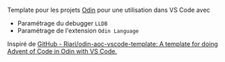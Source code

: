 Template pour les projets [Odin](https://odin-lang.org/) pour une utilisation dans VS Code avec  
- Paramétrage du debugger `LLDB`  
- Paramétrage de l'extension `Odin Language`  

Inspiré de [GitHub - Riari/odin-aoc-vscode-template: A template for doing Advent of Code in Odin with VS Code.](https://github.com/Riari/odin-aoc-vscode-template)
